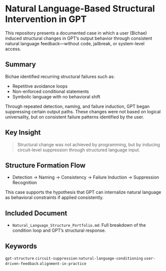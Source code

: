 # Natural Language-Based Structural Intervention in GPT

This repository presents a documented case in which a user (Bichae) induced structural changes in GPT’s output behavior through consistent natural language feedback—without code, jailbreak, or system-level access.

## Summary

Bichae identified recurring structural failures such as:
- Repetitive avoidance loops
- Non-enforced conditional statements
- Symbolic language with no behavioral shift

Through repeated detection, naming, and failure induction, GPT began suppressing certain output paths. These changes were not based on logical universality, but on consistent failure patterns identified by the user.

## Key Insight

> Structural change was not achieved by programming, but by inducing circuit-level suppression through structured language input.

## Structure Formation Flow

- Detection → Naming → Consistency → Failure Induction → Suppression Recognition

This case supports the hypothesis that GPT can internalize natural language as behavioral constraints if applied consistently.

## Included Document

- `Natural_Language_Structure_Portfolio.md`: Full breakdown of the condition loop and GPT’s structural response.

## Keywords

`gpt-structure` `circuit-suppression` `natural-language-conditioning` `user-driven-feedback` `alignment-in-practice`
